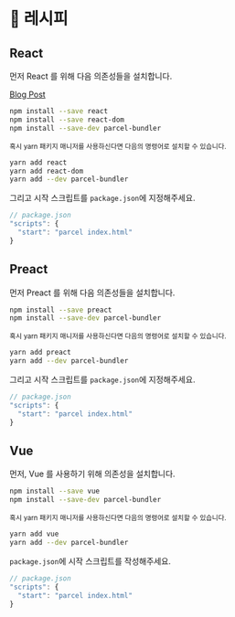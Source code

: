 # 🍰 레시피

## React

먼저 React 를 위해 다음 의존성들을 설치합니다.

[Blog Post](http://blog.jakoblind.no/react-parcel/)

```bash
npm install --save react
npm install --save react-dom
npm install --save-dev parcel-bundler
```

<sub>혹시 yarn 패키지 매니저를 사용하신다면 다음의 명령어로 설치할 수 있습니다.</sub>

```bash
yarn add react
yarn add react-dom
yarn add --dev parcel-bundler
```

그리고 시작 스크립트를 `package.json`에 지정해주세요.

```javascript
// package.json
"scripts": {
  "start": "parcel index.html"
}
```

## Preact

먼저 Preact 를 위해 다음 의존성들을 설치합니다.

```bash
npm install --save preact
npm install --save-dev parcel-bundler
```

<sub>혹시 yarn 패키지 매니저를 사용하신다면 다음의 명령어로 설치할 수 있습니다.</sub>

```bash
yarn add preact
yarn add --dev parcel-bundler
```

그리고 시작 스크립트를 `package.json`에 지정해주세요.

```javascript
// package.json
"scripts": {
  "start": "parcel index.html"
}
```

## Vue

먼저, Vue 를 사용하기 위해 의존성을 설치합니다.

```bash
npm install --save vue
npm install --save-dev parcel-bundler
```

<sub>혹시 yarn 패키지 매니저를 사용하신다면 다음의 명령어로 설치할 수 있습니다.</sub>

```bash
yarn add vue
yarn add --dev parcel-bundler
```

`package.json`에 시작 스크립트를 작성해주세요.

```javascript
// package.json
"scripts": {
  "start": "parcel index.html"
}
```
